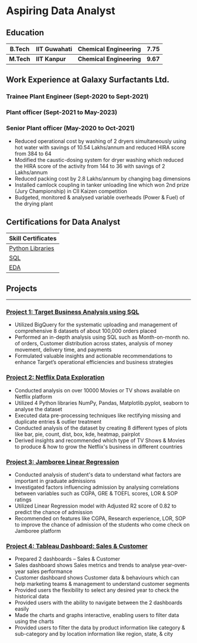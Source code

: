 # Aspiring Data Analyst

## Education

  | B.Tech         | IIT Guwahati         | Chemical Engineering     | 7.75     |
  |----------------|----------------------|--------------------------|----------|
  | **M.Tech**     | **IIT Kanpur**       | **Chemical Engineering** | **9.67** |
  
## Work Experience at Galaxy Surfactants Ltd.
### Trainee Plant Engineer (Sept-2020 to Sept-2021)
### Plant officer (Sept-2021 to May-2023)
### Senior Plant officer (May-2020 to Oct-2021)

- Reduced operational cost by washing of 2 dryers simultaneously using hot water with savings of 10.54 Lakhs/annum and reduced HIRA score from 384 to 64
- Modified the caustic-dosing system for dryer washing which reduced the HIRA score of the activity from 144 to 36 with savings of 2 Lakhs/annum
- Reduced packing cost by 2.8 Lakhs/annum by changing bag dimensions
- Installed camlock coupling in tanker unloading line which won 2nd prize (Jury Championship) in CII Kaizen competition
- Budgeted, monitored & analysed variable overheads (Power & Fuel) of the drying plant

## Certifications for Data Analyst

| Skill Certificates                                             |
|----------------------------------------------------------------|
| [Python Libraries](https://moonshot.scaler.com/s/sl/S5H5tOyZM3)|
| [SQL](https://moonshot.scaler.com/s/sl/UbvSt91s1H)             |
| [EDA](https://moonshot.scaler.com/s/sl/2KNZRl4RqV)             |

## Projects
-------------------------------------------------------------------------------------------------------------------------------------------------------------
### [ Project 1: Target Business Analysis using SQL](https://github.com/azbaloda/SQL_Target_Analysis)

-	Utilized BigQuery for the systematic uploading and management of comprehensive 8 datasets of about 100,000 orders placed
-	Performed an in-depth analysis using SQL such as Month-on-month no. of orders, Customer distribution across states, analysis of money movement, delivery time, and payments
- Formulated valuable insights and actionable recommendations to enhance Target’s operational efficiencies and business strategies

### [ Project 2: Netflix Data Exploration](https://github.com/azbaloda/Netflix-Data-Exploration-and-Visualisation)

- Conducted analysis on over 10000 Movies or TV shows available on Netflix platform
- Utilized 4 Python libraries NumPy, Pandas, Matplotlib.pyplot, seaborn to analyse the dataset
- Executed data pre-processing techniques like rectifying missing and duplicate entries & outlier treatment
- Conducted analysis of the dataset by creating 8 different types of plots like bar, pie, count, dist, box, kde, heatmap, pairplot
- Derived insights and recommended which type of TV Shows & Movies to produce & how to grow the Netflix's business in different countries

### [ Project 3: Jamboree Linear Regression](https://github.com/azbaloda/Jamboree-Education---Linear-Regression)

- Conducted analysis of student's data to understand what factors are important in graduate admissions
- Investigated factors influencing admission by analysing correlations between variables such as CGPA, GRE & TOEFL scores, LOR & SOP ratings
- Utilized Linear Regression model with Adjusted R2 score of 0.82 to predict the chance of admission
- Recommended on features like CGPA, Research experience, LOR, SOP to improve the chance of admission of the students who come check on Jamboree platform

### [Project 4: Tableau Dashboard: Sales & Customer](https://public.tableau.com/app/profile/arzoo.baloda/viz/SalesCustomerDashboards_17120333759470/SalesDashboard?publish=yes)

- Prepared 2 dashboards – Sales & Customer
- Sales dashboard shows Sales metrics and trends to analyse year-over-year sales performance
- Customer dashboard shows Customer data & behaviours which can help marketing teams & management to understand customer segments
- Provided users the flexibility to select any desired year to check the historical data
- Provided users with the ability to navigate between the 2 dashboards easily
- Made the charts and graphs interactive, enabling users to filter data using the charts
- Provided users to filter the data by product information like category & sub-category and by location information like region, state, & city
